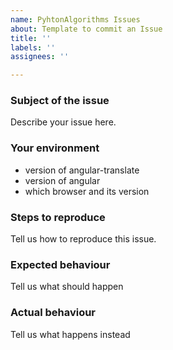 ```yaml
---
name: PyhtonAlgorithms Issues
about: Template to commit an Issue
title: ''
labels: ''
assignees: ''

---
```


### Subject of the issue
Describe your issue here.

### Your environment
* version of angular-translate
* version of angular
* which browser and its version

### Steps to reproduce
Tell us how to reproduce this issue. 

### Expected behaviour
Tell us what should happen

### Actual behaviour
Tell us what happens instead

